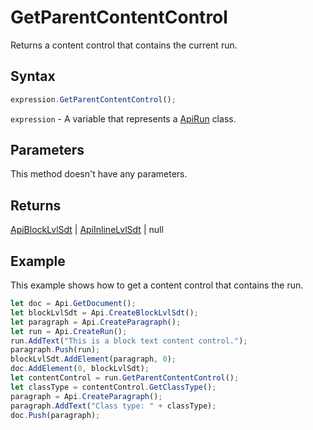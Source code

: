 # GetParentContentControl

Returns a content control that contains the current run.

## Syntax

```javascript
expression.GetParentContentControl();
```

`expression` - A variable that represents a [ApiRun](../ApiRun.md) class.

## Parameters

This method doesn't have any parameters.

## Returns

[ApiBlockLvlSdt](../../ApiBlockLvlSdt/ApiBlockLvlSdt.md) \| [ApiInlineLvlSdt](../../ApiInlineLvlSdt/ApiInlineLvlSdt.md) \| null

## Example

This example shows how to get a content control that contains the run.

```javascript
let doc = Api.GetDocument();
let blockLvlSdt = Api.CreateBlockLvlSdt();
let paragraph = Api.CreateParagraph();
let run = Api.CreateRun();
run.AddText("This is a block text content control.");
paragraph.Push(run);
blockLvlSdt.AddElement(paragraph, 0);
doc.AddElement(0, blockLvlSdt);
let contentControl = run.GetParentContentControl();
let classType = contentControl.GetClassType();
paragraph = Api.CreateParagraph();
paragraph.AddText("Class type: " + classType);
doc.Push(paragraph);
```
